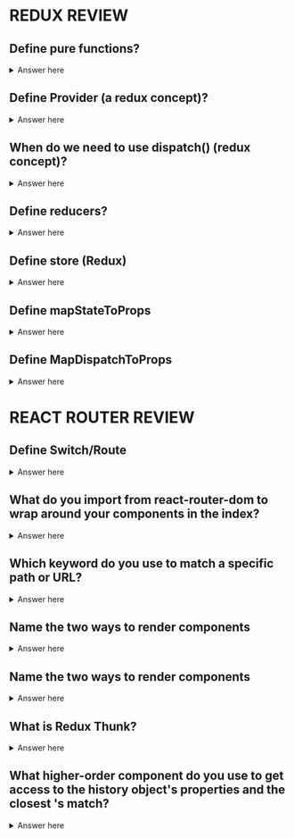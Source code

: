 # REDUX REVIEW

## Define pure functions?

<details>
    <summary>Answer here</summary>
     1. A pure function doesn’t depend on and doesn’t modify the states of variables out of its scope.
     2. a pure function always returns the same result given same parameters. 
</details>

## Define Provider (a redux concept)? 

<details>
    <summary>Answer here</summary>
 	
    ```javascript
        import React from 'react';
        import ReactDOM from 'react-dom';
        import App from './components/App';
        import { Provider } from 'react-redux'
        import store from './store'
        import '../node_modules/bootstrap/dist/css/bootstrap.min.css'
        import registerServiceWorker from './registerServiceWorker'


        ReactDOM.render(
        <Provider store={store()}>
            <App />
        </Provider>,
        document.getElementById('root')
        );
        registerServiceWorker()
    ```
    make the store available to all container components in the application without passing it explicitly. You only need to use it 	once when you render the root component:
</details>



## When do we need to use dispatch() (redux concept)?

<details>
    <summary>Answer here</summary>
    Dispatch is a function that is used for sending actions. 
    It accepts a function as its argument. 
    Action creators often trigger a dispatch when invoked. 
    
    ```  
        function addTodoWithDispatch(text) {
        const action = {
            type: ADD_TODO,
            text
        }
        dispatch(action)
        }
    ```

</details>


## Define reducers? 

<details>
    <summary>Answer here</summary>
    Reducers are just pure functions that take the previous state and an action, and return the next state. Remember to return new state objects, instead of mutating the previous state.
</details>


## Define store (Redux)

<details>
    <summary>Answer here</summary>
    The state of your whole application is stored in an object tree within a single store. It's just an object with a few methods on it.
    To create it, pass your root reducing function to createStore.
	* easier to debug
    * Easier to create universal apps 

</details>


## Define mapStateToProps

<details>
    <summary>Answer here</summary>
    If you want to establish some initial state on our components, you can pass values as props into a function called mapStateToProps and then pass it as the first parameter to connect.
</details>


## Define MapDispatchToProps

<details>
    <summary>Answer here</summary>
    The connect method can also take a second argument that is a function that adds the action creators to the propsobject. In the case that all you need are your action creators, but not your access to your store state, you can replace mapStateToProps with null. 

</details>


# REACT ROUTER REVIEW

## Define Switch/Route

<details>
    <summary>Answer here</summary>
     1. <Switch> Renders the first child <Route> or <Redirect> that matches the location.
     2. <Switch> is unique in that it renders a route exclusively. In contrast, every <Route> that matches the location renders inclusively.
</details>

## What do you import from react-router-dom to wrap around your components in the index?

<details>
    <summary>Answer here</summary>
     BrowserRouter
</details>


## Which keyword do you use to match a specific path or URL?

<details>
    <summary>Answer here</summary>
     Exact.
</details>

## Name the two ways to render components

<details>
    <summary>Answer here</summary>
     1. Render Component - A React component to render only when the location matches.
     2. Render Function - This allows for convenient inline rendering and wrapping without the undesired remounting explained above.
</details>

## Name the two ways to render components

<details>
    <summary>Answer here</summary>
     1. Render Component - A React component to render only when the location matches.
     2. Render Function - This allows for convenient inline rendering and wrapping without the undesired remounting explained above.
</details>

## What is Redux Thunk?

<details>
    <summary>Answer here</summary>
    Redux Thunk middleware allows you to write action creators that return a function instead of an action. The thunk can be used to delay the dispatch of an action, or to dispatch only if a certain condition is met. The inner function receives the store methods dispatch and getState as parameters.
</details>

## What higher-order component do you use to get access to the history object's properties and the closest <Route>'s match?

<details>
    <summary>Answer here</summary>
    withRouter
</details>


